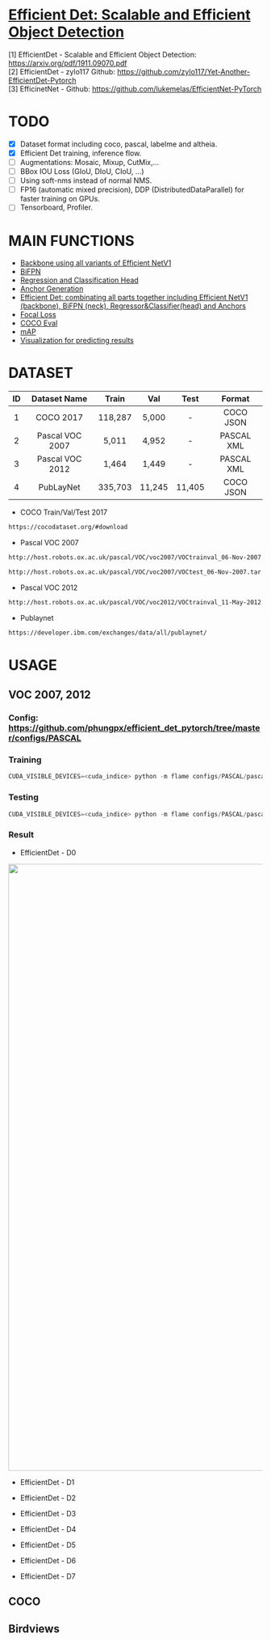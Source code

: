 # [Efficient Det: Scalable and Efficient Object Detection](https://arxiv.org/pdf/1911.09070.pdf)

[1] EfficientDet - Scalable and Efficient Object Detection: https://arxiv.org/pdf/1911.09070.pdf \
[2] EfficientDet - zylo117 Github: https://github.com/zylo117/Yet-Another-EfficientDet-Pytorch \
[3] EfficinetNet - Github: https://github.com/lukemelas/EfficientNet-PyTorch

# TODO
- [x] Dataset format including coco, pascal, labelme and altheia.
- [x] Efficient Det training, inference flow.
- [ ] Augmentations: Mosaic, Mixup, CutMix,...
- [ ] BBox IOU Loss (GIoU, DIoU, CIoU, ...)
- [ ] Using soft-nms instead of normal NMS.
- [ ] FP16 (automatic mixed precision), DDP (DistributedDataParallel) for faster training on GPUs.
- [ ] Tensorboard, Profiler.

# MAIN FUNCTIONS
* [Backbone using all variants of Efficient NetV1](https://github.com/phungpx/efficient_det_pytorch/blob/master/flame/core/model/backbone/__init__.py)
* [BiFPN](https://github.com/phungpx/efficient_det_pytorch/blob/master/flame/core/model/bifpn.py)
* [Regression and Classification Head](https://github.com/phungpx/efficient_det_pytorch/blob/master/flame/core/model/head.py)
* [Anchor Generation](https://github.com/phungpx/efficient_det_pytorch/blob/master/flame/core/model/anchor_generator.py)
* [Efficient Det: combinating all parts together including Efficient NetV1 (backbone), BiFPN (neck), Regressor&Classifier(head) and Anchors](https://github.com/phungpx/efficient_det_pytorch/blob/master/flame/core/model/efficient_det.py)
* [Focal Loss](https://github.com/phungpx/efficient_det_pytorch/blob/master/flame/core/loss/focal_loss.py)
* [COCO Eval](https://github.com/phungpx/efficient_det_pytorch/blob/master/flame/core/metric/COCO_eval.py)
* [mAP](https://github.com/phungpx/efficient_det_pytorch/blob/master/flame/core/metric/mAP.py)
* [Visualization for predicting results](https://github.com/phungpx/efficient_det_pytorch/blob/master/flame/handlers/region_predictor.py)

# DATASET
|ID|Dataset Name|Train|Val|Test|Format|
|:--:|:--------:|:--------:|:--:|:--:|:--:|
1|COCO 2017 |118,287|5,000|-|COCO JSON|
2|Pascal VOC 2007 |5,011|4,952|-|PASCAL XML|
3|Pascal VOC 2012 |1,464|1,449|-|PASCAL XML|
4|PubLayNet |335,703|11,245|11,405|COCO JSON|

* COCO Train/Val/Test 2017
```bash
https://cocodataset.org/#download
```

* Pascal VOC 2007
```bash
http://host.robots.ox.ac.uk/pascal/VOC/voc2007/VOCtrainval_06-Nov-2007.tar
```
```bash
http://host.robots.ox.ac.uk/pascal/VOC/voc2007/VOCtest_06-Nov-2007.tar
```

* Pascal VOC 2012
```bash
http://host.robots.ox.ac.uk/pascal/VOC/voc2012/VOCtrainval_11-May-2012.tar
```

* Publaynet
```bash
https://developer.ibm.com/exchanges/data/all/publaynet/
```

# USAGE
## VOC 2007, 2012
### Config: https://github.com/phungpx/efficient_det_pytorch/tree/master/configs/PASCAL
### Training
```python
CUDA_VISIBLE_DEVICES=<cuda_indice> python -m flame configs/PASCAL/pascal_training.yaml
```
### Testing
```python
CUDA_VISIBLE_DEVICES=<cuda_indice> python -m flame configs/PASCAL/pascal_testing.yaml
```
### Result
* EfficientDet - D0
<div align="center">
	<img src="https://user-images.githubusercontent.com/61035926/169444903-890a341f-2909-40d2-9b7c-3d1c8f36e7c7.png", width="1200">
</div>

* EfficientDet - D1

* EfficientDet - D2

* EfficientDet - D3

* EfficientDet - D4

* EfficientDet - D5

* EfficientDet - D6

* EfficientDet - D7

## COCO

## Birdviews
